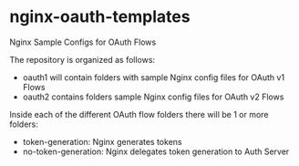 nginx-oauth-templates
=====================

Nginx Sample Configs for OAuth Flows

The repository is organized as follows:

- oauth1 will contain folders with sample Nginx config files for OAuth v1 Flows
- oauth2 contains folders sample Nginx config files for OAuth v2 Flows


Inside each of the different OAuth flow folders there will be 1 or more folders:

- token-generation: Nginx generates tokens
- no-token-generation: Nginx delegates token generation to Auth Server

